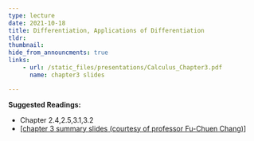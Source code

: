 ```yaml
---
type: lecture
date: 2021-10-18
title: Differentiation, Applications of Differentiation
tldr: 
thumbnail: 
hide_from_announcments: true
links: 
    - url: /static_files/presentations/Calculus_Chapter3.pdf
      name: chapter3 slides

---
```

**Suggested Readings:**
- Chapter 2.4,2.5,3.1,3.2
- [[chapter 3 summary slides (courtesy of professor Fu-Chuen Chang)]](/nsysu-EE1003A/static_files/presentations/Chap03_Summary.pdf)

